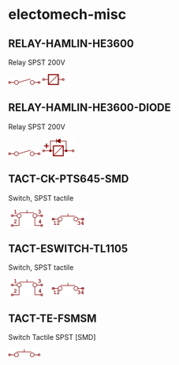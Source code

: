 # electomech-misc

## RELAY-HAMLIN-HE3600
Relay SPST 200V

![RELAY-HAMLIN-HE3600__1__1](/images/electomech-misc__RELAY-HAMLIN-HE3600__1__1.png?raw=true) 
![RELAY-HAMLIN-HE3600__2__1](/images/electomech-misc__RELAY-HAMLIN-HE3600__2__1.png?raw=true) 

## RELAY-HAMLIN-HE3600-DIODE
Relay SPST 200V

![RELAY-HAMLIN-HE3600-DIODE__1__1](/images/electomech-misc__RELAY-HAMLIN-HE3600__1__1.png?raw=true) 
![RELAY-HAMLIN-HE3600-DIODE__2__1](/images/electomech-misc__RELAY-HAMLIN-HE3600-DIODE__2__1.png?raw=true) 

## TACT-CK-PTS645-SMD
Switch, SPST tactile

![TACT-CK-PTS645-SMD__1__1](/images/electomech-misc__TACT-CK-PTS645-SMD__1__1.png?raw=true) 
![TACT-CK-PTS645-SMD__1__2](/images/electomech-misc__TACT-CK-PTS645-SMD__1__2.png?raw=true) 

## TACT-ESWITCH-TL1105
Switch, SPST tactile

![TACT-ESWITCH-TL1105__1__1](/images/electomech-misc__TACT-CK-PTS645-SMD__1__1.png?raw=true) 
![TACT-ESWITCH-TL1105__1__2](/images/electomech-misc__TACT-CK-PTS645-SMD__1__2.png?raw=true) 

## TACT-TE-FSMSM
Switch Tactile SPST [SMD]

![TACT-TE-FSMSM__1__1](/images/electomech-misc__TACT-TE-FSMSM__1__1.png?raw=true) 

